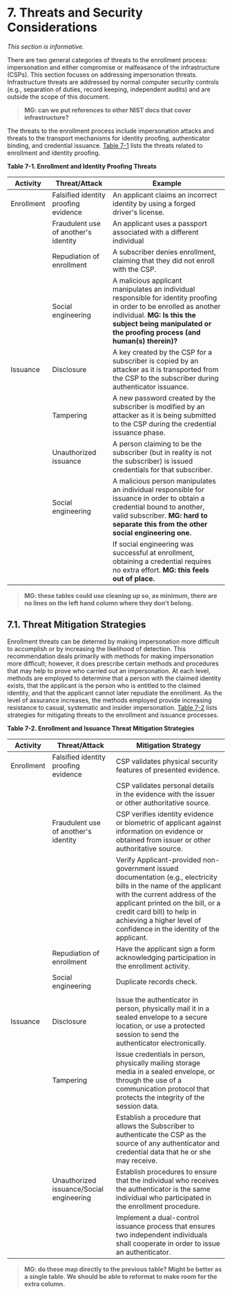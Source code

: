 <a name="sec7"></a>

<div class="breaker"></div>

# 7. Threats and Security Considerations

_This section is informative._

There are two general categories of threats to the enrollment process: impersonation and either compromise or malfeasance of the infrastructure (CSPs). This section focuses on addressing impersonation threats. Infrastructure threats are addressed by normal computer security controls (e.g., separation of duties, record keeping, independent audits) and are outside the scope of this document.

>**MG: can we put references to other NIST docs that cover infrastructure?**

The threats to the enrollment process include impersonation attacks and threats to the transport mechanisms for identity proofing, authenticator binding, and credential issuance. [Table 7-1](#63aSec7-Table1) lists the threats related to enrollment and identity proofing.

<a name="63aSec7-Table1"></a>

<div class="text-center" markdown="1">

**Table 7-1.  Enrollment and Identity Proofing Threats**

</div>



|**Activity**   |     **Threat/Attack**  | **Example** |
|---------------|------------------------|------------------|
|Enrollment | Falsified identity proofing evidence | An applicant claims an incorrect identity by using a forged driver's license.|
| | Fraudulent use of another's identity | An applicant uses a passport associated with a different individual
| | Repudiation of enrollment | A subscriber denies enrollment, claiming that they did not enroll with the CSP.|
||Social engineering|A malicious applicant manipulates an individual responsible for identity proofing in order to be enrolled as another individual. **MG: Is this the subject being manipulated or the proofing process (and human(s) therein)?**
|Issuance|Disclosure | A key created by the CSP for a subscriber is copied by an attacker as it is transported from the CSP to the subscriber during authenticator issuance.|
| |Tampering | A new password created by the subscriber is modified by an attacker as it is being submitted to the CSP during the credential issuance phase.
| |Unauthorized issuance | A person claiming to be the subscriber (but in reality is not the subscriber) is issued credentials for that subscriber.
||Social engineering|A malicious person manipulates an individual responsible for issuance in order to obtain a credential bound to another, valid subscriber. **MG: hard to separate this from the other social engineering one.**
|||If social engineering was successful at enrollment, obtaining a credential requires no extra effort. **MG: this feels out of place.**

>**MG: these tables could use cleaning up so, as minimum, there are no lines on the left hand column where they don't belong.**

## 7.1. Threat Mitigation Strategies

Enrollment threats can be deterred by making impersonation more difficult to accomplish or by increasing the likelihood of detection. This recommendation deals primarily with methods for making impersonation more difficult; however, it does prescribe certain methods and procedures that may help to prove who carried out an impersonation. At each level, methods are employed to determine that a person with the claimed identity exists, that the applicant is the person who is entitled to the claimed identity, and that the applicant cannot later repudiate the enrollment. As the level of assurance increases, the methods employed provide increasing resistance to casual, systematic and
insider impersonation. [Table 7-2](#63aSec7-Table2) lists strategies for mitigating threats
to the enrollment and issuance processes.

<a name="63aSec7-Table2"></a>

<div class="text-center" markdown="1">

**Table 7-2.  Enrollment and Issuance Threat Mitigation Strategies**

</div>


| **Activity** | **Threat/Attack** | **Mitigation Strategy** |
|--------------|-------------------|-------------------------|
| Enrollment | Falsified identity proofing evidence | CSP validates physical security features of presented evidence.
| | | CSP validates personal details in the evidence with the issuer or other authoritative source.
| | Fraudulent use of another's identity | CSP verifies identity evidence or biometric of applicant against information on evidence or obtained from issuer or other authoritative source.
| | | Verify Applicant-provided non-government issued documentation (e.g., electricity bills in the name of the applicant with the current address of the applicant printed on the bill, or a credit card bill) to help in achieving a higher level of confidence in the identity of the applicant. |
| | Repudiation of enrollment | Have the applicant sign a form acknowledging participation in the enrollment activity. |
||Social engineering|Duplicate records check.
| |
| Issuance | Disclosure | Issue the authenticator in person, physically mail it in a sealed envelope to a secure location, or use a protected session to send the authenticator electronically.
| | Tampering | Issue credentials in person, physically mailing storage media in a sealed envelope, or through the use of a communication protocol that protects the integrity of the session data.
| | | Establish a procedure that allows the Subscriber to authenticate the CSP as the source of any authenticator and credential data that he or she may receive.
| | Unauthorized issuance/Social engineering | Establish procedures to ensure that the individual who receives the authenticator is the same individual who participated in the enrollment procedure.
| | | Implement a dual-control issuance process that ensures two independent individuals shall cooperate in order to issue an authenticator.

>**MG: do these map directly to the previous table? Might be better as a single table. We should be able to reformat to make room for the extra column.**
